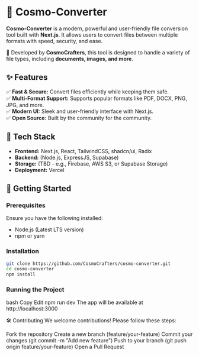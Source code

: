 # 🌌 Cosmo-Converter

**Cosmo-Converter** is a modern, powerful and user-friendly file conversion tool built with **Next.js**. It allows users to convert files between multiple formats with speed, security, and ease.

🚀 Developed by **CosmoCrafters**, this tool is designed to handle a variety of file types, including **documents, images, and more**.

## ✨ Features

✅ **Fast & Secure:** Convert files efficiently while keeping them safe.  
✅ **Multi-Format Support:** Supports popular formats like PDF, DOCX, PNG, JPG, and more.  
✅ **Modern UI:** Sleek and user-friendly interface with Next.js.  
✅ **Open Source:** Built by the community for the community.

## 🔧 Tech Stack

- **Frontend:** Next.js, React, TailwindCSS, shadcn/ui, Radix
- **Backend:** (Node.js, ExpressJS, Supabase)
- **Storage:** (TBD - e.g., Firebase, AWS S3, or Supabase Storage)
- **Deployment:** Vercel

## 🚀 Getting Started

### Prerequisites

Ensure you have the following installed:

- Node.js (Latest LTS version)
- npm or yarn

### Installation

```bash
git clone https://github.com/CosmoCrafters/cosmo-converter.git
cd cosmo-converter
npm install
```

### Running the Project

bash
Copy
Edit
npm run dev
The app will be available at http://localhost:3000

🛠️ Contributing
We welcome contributions! Please follow these steps:

Fork the repository
Create a new branch (feature/your-feature)
Commit your changes (git commit -m "Add new feature")
Push to your branch (git push origin feature/your-feature)
Open a Pull Request
